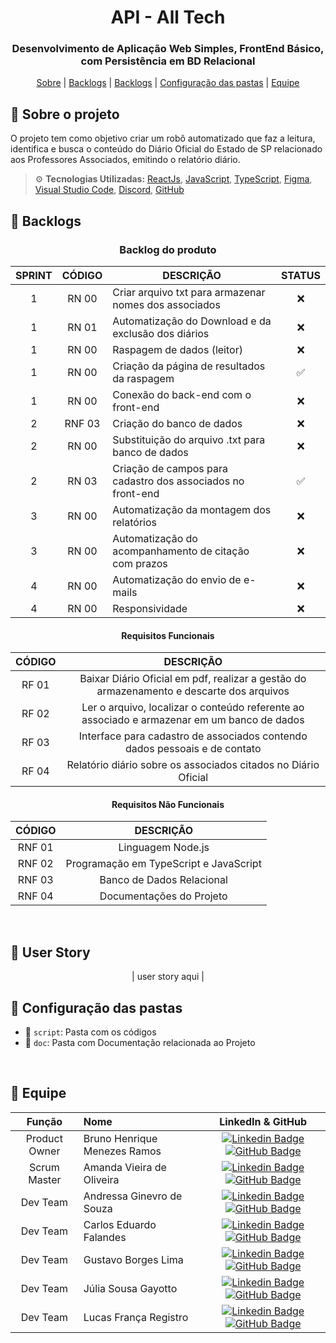 <h1 align="center">  API - All Tech </h1>
<h3 align="center"> Desenvolvimento de Aplicação Web Simples, FrontEnd Básico, com Persistência em BD Relacional </h3>

<p align="center">
    <a href="#sobre">Sobre</a> | 
    <a href="#backlog">Backlogs</a> | 
    <a href="#userstory">Backlogs</a> | 
    <a href="#pastas">Configuração das pastas</a> | 
    <a href="#equipe">Equipe</a>
</p>

<span id="sobre">

## :pencil: Sobre o projeto
 O projeto tem como objetivo criar um robô automatizado que faz a leitura, identifica e busca o conteúdo do Diário Oficial do Estado de SP relacionado aos Professores Associados, emitindo o relatório diário.
    
  
> :gear: **Tecnologias Utilizadas:** [ReactJs](https://pt-br.reactjs.org/), [JavaScript](https://developer.mozilla.org/pt-BR/docs/Web/JavaScript), [TypeScript](https://www.typescriptlang.org/), [Figma](http://www.figma.com), [Visual Studio Code](https://code.visualstudio.com/), [Discord](https://discord.com/), [GitHub](https://github.com/)
   
 <span id="backlog">  
   
 ## :dart: Backlogs  
     
 <div align="center">   
  
   
 ### Backlog do produto
| SPRINT | CÓDIGO | DESCRIÇÃO                                                    | STATUS |
|:------:|:------:| ------------------------------------------------------------ |:------:|
|   1    |  RN 00 | Criar arquivo txt para armazenar nomes dos associados        | ❌ |
|   1    |  RN 01 | Automatização do Download e da exclusão dos diários          | ❌ |
|   1    |  RN 00 | Raspagem de dados (leitor)                                   | ❌ |
|   1    |  RN 00 | Criação da página de resultados da raspagem                  | ✅ |
|   1    |  RN 00 | Conexão do back-end com o front-end                          | ❌ |
|   2    | RNF 03 | Criação do banco de dados                                    | ❌ |
|   2    |  RN 00 | Substituição do arquivo .txt para banco de dados             | ❌ |
|   2    |  RN 03 | Criação de campos para cadastro dos associados no front-end  | ✅ |
|   3    |  RN 00 | Automatização da montagem dos relatórios                     | ❌ |
|   3    |  RN 00 | Automatização do acompanhamento de citação com prazos        | ❌ |
|   4    |  RN 00 | Automatização do envio de e-mails                            | ❌ |
|   4    |  RN 00 | Responsividade                                               | ❌ |
 
 #### Requisitos Funcionais  
| CÓDIGO | DESCRIÇÃO |
|:------:|:---------:|
| RF 01 | Baixar Diário Oficial em pdf, realizar a gestão do armazenamento e descarte dos arquivos |
| RF 02 | Ler o arquivo, localizar o conteúdo referente ao associado e armazenar em um banco de dados |
| RF 03 | Interface para cadastro de associados contendo dados pessoais e de contato |
| RF 04 | Relatório diário sobre os associados citados no Diário Oficial |
 
#### Requisitos Não Funcionais  
| CÓDIGO | DESCRIÇÃO | 
|:------:|:---------:|
| RNF 01 | Linguagem Node.js |
| RNF 02 | Programação em TypeScript e JavaScript |
| RNF 03 | Banco de Dados Relacional |
| RNF 04 | Documentações do Projeto |

</div>
<br>

<span id="userstory">  
   
 ## :dart: User Story  
     
 <div align="center"> 
 
|    user story aqui    |
 
 </div>

<span id="pastas">
   
## :file_folder: Configuração das pastas
* 📂 `script`: Pasta com os códigos
* 📂 `doc`: Pasta com Documentação relacionada ao Projeto
     
<br>

<span id="equipe"> 
    
## :busts_in_silhouette: Equipe

|    Função     |    Nome    |    LinkedIn & GitHub    |
| :-----------: | :--------- | :---------------------: |
| Product Owner | Bruno Henrique Menezes Ramos           |  [![Linkedin Badge](https://img.shields.io/badge/Linkedin-blue?style=flat-square&logo=Linkedin&logoColor=white)](https://www.linkedin.com/in/brunohenriquemenezesramos) [![GitHub Badge](https://img.shields.io/badge/GitHub-111217?style=flat-square&logo=github&logoColor=white)](https://github.com/BrunoHenriique)              |
| Scrum Master  | Amanda Vieira de Oliveira              |  [![Linkedin Badge](https://img.shields.io/badge/Linkedin-blue?style=flat-square&logo=Linkedin&logoColor=white)](https://www.linkedin.com/in/amanda-vo/) [![GitHub Badge](https://img.shields.io/badge/GitHub-111217?style=flat-square&logo=github&logoColor=white)](https://github.com/amandavo)              |
|   Dev Team    | Andressa Ginevro de Souza              |  [![Linkedin Badge](https://img.shields.io/badge/Linkedin-blue?style=flat-square&logo=Linkedin&logoColor=white)](https://www.linkedin.com/in/andressa-ginevro-de-souza-55173b1b8/) [![GitHub Badge](https://img.shields.io/badge/GitHub-111217?style=flat-square&logo=github&logoColor=white)](https://github.com/Andressafatec)              |
|   Dev Team    | Carlos Eduardo Falandes                |  [![Linkedin Badge](https://img.shields.io/badge/-Lattes-blue)](http://lattes.cnpq.br/3579183651868833) [![GitHub Badge](https://img.shields.io/badge/GitHub-111217?style=flat-square&logo=github&logoColor=white)](https://github.com/Desduh)              |
 |   Dev Team    | Gustavo Borges Lima                   |  [![Linkedin Badge](https://img.shields.io/badge/Linkedin-blue?style=flat-square&logo=Linkedin&logoColor=white)](https://www.linkedin.com/in/NOME/) [![GitHub Badge](https://img.shields.io/badge/GitHub-111217?style=flat-square&logo=github&logoColor=white)](https://github.com/Miojoguu)              |
 |   Dev Team    | Júlia Sousa Gayotto                   |  [![Linkedin Badge](https://img.shields.io/badge/Linkedin-blue?style=flat-square&logo=Linkedin&logoColor=white)](https://www.linkedin.com/in/júlia-gayotto/) [![GitHub Badge](https://img.shields.io/badge/GitHub-111217?style=flat-square&logo=github&logoColor=white)](https://github.com/JuliaGayotto)              |
 |   Dev Team    | Lucas França Registro                 |  [![Linkedin Badge](https://img.shields.io/badge/Linkedin-blue?style=flat-square&logo=Linkedin&logoColor=white)](https://www.linkedin.com/in/NOME/) [![GitHub Badge](https://img.shields.io/badge/GitHub-111217?style=flat-square&logo=github&logoColor=white)](https://github.com/LucasFrancaRegistro)              |
